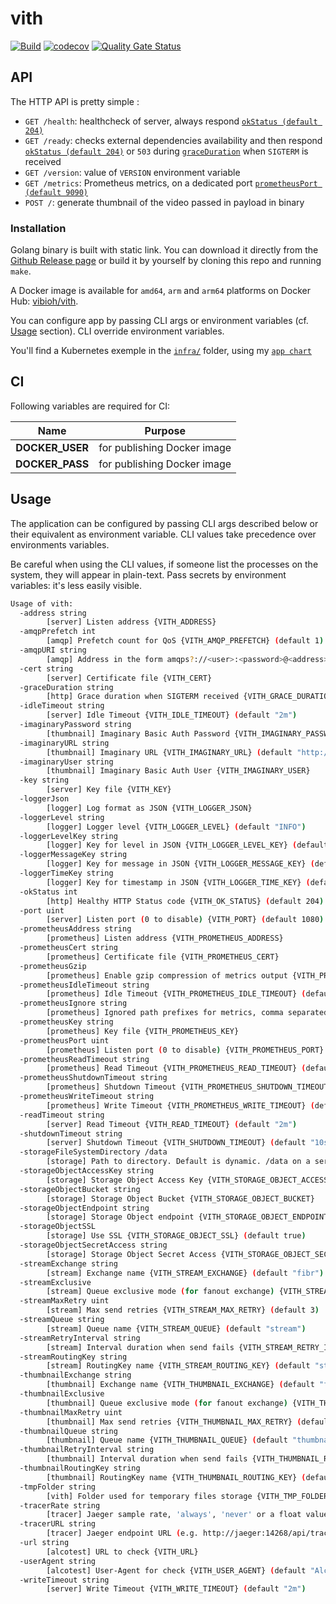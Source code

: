 # vith

[![Build](https://github.com/ViBiOh/vith/workflows/Build/badge.svg)](https://github.com/ViBiOh/vith/actions)
[![codecov](https://codecov.io/gh/ViBiOh/vith/branch/main/graph/badge.svg)](https://codecov.io/gh/ViBiOh/vith)
[![Quality Gate Status](https://sonarcloud.io/api/project_badges/measure?project=ViBiOh_vith&metric=alert_status)](https://sonarcloud.io/dashboard?id=ViBiOh_vith)

## API

The HTTP API is pretty simple :

- `GET /health`: healthcheck of server, always respond [`okStatus (default 204)`](#usage)
- `GET /ready`: checks external dependencies availability and then respond [`okStatus (default 204)`](#usage) or `503` during [`graceDuration`](#usage) when `SIGTERM` is received
- `GET /version`: value of `VERSION` environment variable
- `GET /metrics`: Prometheus metrics, on a dedicated port [`prometheusPort (default 9090)`](#usage)
- `POST /`: generate thumbnail of the video passed in payload in binary

### Installation

Golang binary is built with static link. You can download it directly from the [Github Release page](https://github.com/ViBiOh/vith/releases) or build it by yourself by cloning this repo and running `make`.

A Docker image is available for `amd64`, `arm` and `arm64` platforms on Docker Hub: [vibioh/vith](https://hub.docker.com/r/vibioh/vith/tags).

You can configure app by passing CLI args or environment variables (cf. [Usage](#usage) section). CLI override environment variables.

You'll find a Kubernetes exemple in the [`infra/`](infra/) folder, using my [`app chart`](https://github.com/ViBiOh/charts/tree/main/app)

## CI

Following variables are required for CI:

|      Name       |           Purpose           |
| :-------------: | :-------------------------: |
| **DOCKER_USER** | for publishing Docker image |
| **DOCKER_PASS** | for publishing Docker image |

## Usage

The application can be configured by passing CLI args described below or their equivalent as environment variable. CLI values take precedence over environments variables.

Be careful when using the CLI values, if someone list the processes on the system, they will appear in plain-text. Pass secrets by environment variables: it's less easily visible.

```bash
Usage of vith:
  -address string
        [server] Listen address {VITH_ADDRESS}
  -amqpPrefetch int
        [amqp] Prefetch count for QoS {VITH_AMQP_PREFETCH} (default 1)
  -amqpURI string
        [amqp] Address in the form amqps?://<user>:<password>@<address>:<port>/<vhost> {VITH_AMQP_URI}
  -cert string
        [server] Certificate file {VITH_CERT}
  -graceDuration string
        [http] Grace duration when SIGTERM received {VITH_GRACE_DURATION} (default "30s")
  -idleTimeout string
        [server] Idle Timeout {VITH_IDLE_TIMEOUT} (default "2m")
  -imaginaryPassword string
        [thumbnail] Imaginary Basic Auth Password {VITH_IMAGINARY_PASSWORD}
  -imaginaryURL string
        [thumbnail] Imaginary URL {VITH_IMAGINARY_URL} (default "http://image:9000")
  -imaginaryUser string
        [thumbnail] Imaginary Basic Auth User {VITH_IMAGINARY_USER}
  -key string
        [server] Key file {VITH_KEY}
  -loggerJson
        [logger] Log format as JSON {VITH_LOGGER_JSON}
  -loggerLevel string
        [logger] Logger level {VITH_LOGGER_LEVEL} (default "INFO")
  -loggerLevelKey string
        [logger] Key for level in JSON {VITH_LOGGER_LEVEL_KEY} (default "level")
  -loggerMessageKey string
        [logger] Key for message in JSON {VITH_LOGGER_MESSAGE_KEY} (default "message")
  -loggerTimeKey string
        [logger] Key for timestamp in JSON {VITH_LOGGER_TIME_KEY} (default "time")
  -okStatus int
        [http] Healthy HTTP Status code {VITH_OK_STATUS} (default 204)
  -port uint
        [server] Listen port (0 to disable) {VITH_PORT} (default 1080)
  -prometheusAddress string
        [prometheus] Listen address {VITH_PROMETHEUS_ADDRESS}
  -prometheusCert string
        [prometheus] Certificate file {VITH_PROMETHEUS_CERT}
  -prometheusGzip
        [prometheus] Enable gzip compression of metrics output {VITH_PROMETHEUS_GZIP}
  -prometheusIdleTimeout string
        [prometheus] Idle Timeout {VITH_PROMETHEUS_IDLE_TIMEOUT} (default "10s")
  -prometheusIgnore string
        [prometheus] Ignored path prefixes for metrics, comma separated {VITH_PROMETHEUS_IGNORE}
  -prometheusKey string
        [prometheus] Key file {VITH_PROMETHEUS_KEY}
  -prometheusPort uint
        [prometheus] Listen port (0 to disable) {VITH_PROMETHEUS_PORT} (default 9090)
  -prometheusReadTimeout string
        [prometheus] Read Timeout {VITH_PROMETHEUS_READ_TIMEOUT} (default "5s")
  -prometheusShutdownTimeout string
        [prometheus] Shutdown Timeout {VITH_PROMETHEUS_SHUTDOWN_TIMEOUT} (default "5s")
  -prometheusWriteTimeout string
        [prometheus] Write Timeout {VITH_PROMETHEUS_WRITE_TIMEOUT} (default "10s")
  -readTimeout string
        [server] Read Timeout {VITH_READ_TIMEOUT} (default "2m")
  -shutdownTimeout string
        [server] Shutdown Timeout {VITH_SHUTDOWN_TIMEOUT} (default "10s")
  -storageFileSystemDirectory /data
        [storage] Path to directory. Default is dynamic. /data on a server and Current Working Directory in a terminal. {VITH_STORAGE_FILE_SYSTEM_DIRECTORY}
  -storageObjectAccessKey string
        [storage] Storage Object Access Key {VITH_STORAGE_OBJECT_ACCESS_KEY}
  -storageObjectBucket string
        [storage] Storage Object Bucket {VITH_STORAGE_OBJECT_BUCKET}
  -storageObjectEndpoint string
        [storage] Storage Object endpoint {VITH_STORAGE_OBJECT_ENDPOINT}
  -storageObjectSSL
        [storage] Use SSL {VITH_STORAGE_OBJECT_SSL} (default true)
  -storageObjectSecretAccess string
        [storage] Storage Object Secret Access {VITH_STORAGE_OBJECT_SECRET_ACCESS}
  -streamExchange string
        [stream] Exchange name {VITH_STREAM_EXCHANGE} (default "fibr")
  -streamExclusive
        [stream] Queue exclusive mode (for fanout exchange) {VITH_STREAM_EXCLUSIVE}
  -streamMaxRetry uint
        [stream] Max send retries {VITH_STREAM_MAX_RETRY} (default 3)
  -streamQueue string
        [stream] Queue name {VITH_STREAM_QUEUE} (default "stream")
  -streamRetryInterval string
        [stream] Interval duration when send fails {VITH_STREAM_RETRY_INTERVAL} (default "1h")
  -streamRoutingKey string
        [stream] RoutingKey name {VITH_STREAM_ROUTING_KEY} (default "stream")
  -thumbnailExchange string
        [thumbnail] Exchange name {VITH_THUMBNAIL_EXCHANGE} (default "fibr")
  -thumbnailExclusive
        [thumbnail] Queue exclusive mode (for fanout exchange) {VITH_THUMBNAIL_EXCLUSIVE}
  -thumbnailMaxRetry uint
        [thumbnail] Max send retries {VITH_THUMBNAIL_MAX_RETRY} (default 3)
  -thumbnailQueue string
        [thumbnail] Queue name {VITH_THUMBNAIL_QUEUE} (default "thumbnail")
  -thumbnailRetryInterval string
        [thumbnail] Interval duration when send fails {VITH_THUMBNAIL_RETRY_INTERVAL} (default "1h")
  -thumbnailRoutingKey string
        [thumbnail] RoutingKey name {VITH_THUMBNAIL_ROUTING_KEY} (default "thumbnail")
  -tmpFolder string
        [vith] Folder used for temporary files storage {VITH_TMP_FOLDER} (default "/tmp")
  -tracerRate string
        [tracer] Jaeger sample rate, 'always', 'never' or a float value {VITH_TRACER_RATE} (default "always")
  -tracerURL string
        [tracer] Jaeger endpoint URL (e.g. http://jaeger:14268/api/traces) {VITH_TRACER_URL}
  -url string
        [alcotest] URL to check {VITH_URL}
  -userAgent string
        [alcotest] User-Agent for check {VITH_USER_AGENT} (default "Alcotest")
  -writeTimeout string
        [server] Write Timeout {VITH_WRITE_TIMEOUT} (default "2m")
```
